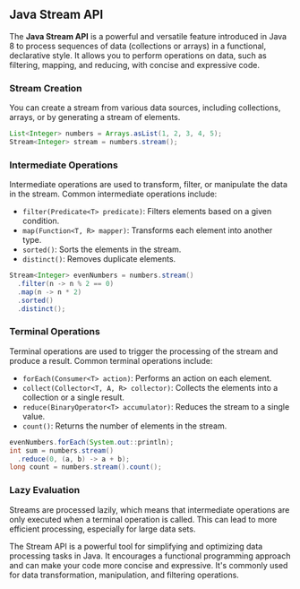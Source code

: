 ## Java Stream API

The **Java Stream API** is a powerful and versatile feature introduced in Java 8 to process sequences of data (collections or arrays) in a functional, declarative style. It allows you to perform operations on data, such as filtering, mapping, and reducing, with concise and expressive code.

### Stream Creation
You can create a stream from various data sources, including collections, arrays, or by generating a stream of elements.

```java
List<Integer> numbers = Arrays.asList(1, 2, 3, 4, 5);
Stream<Integer> stream = numbers.stream();
```

### Intermediate Operations
Intermediate operations are used to transform, filter, or manipulate the data in the stream. Common intermediate operations include:

- `filter(Predicate<T> predicate)`: Filters elements based on a given condition.
- `map(Function<T, R> mapper)`: Transforms each element into another type.
- `sorted()`: Sorts the elements in the stream.
- `distinct()`: Removes duplicate elements.

```java
Stream<Integer> evenNumbers = numbers.stream()
  .filter(n -> n % 2 == 0)
  .map(n -> n * 2)
  .sorted()
  .distinct();
```

### Terminal Operations
Terminal operations are used to trigger the processing of the stream and produce a result. Common terminal operations include:

- `forEach(Consumer<T> action)`: Performs an action on each element.
- `collect(Collector<T, A, R> collector)`: Collects the elements into a collection or a single result.
- `reduce(BinaryOperator<T> accumulator)`: Reduces the stream to a single value.
- `count()`: Returns the number of elements in the stream.

```java
evenNumbers.forEach(System.out::println);
int sum = numbers.stream()
  .reduce(0, (a, b) -> a + b);
long count = numbers.stream().count();
```

### Lazy Evaluation
Streams are processed lazily, which means that intermediate operations are only executed when a terminal operation is called. This can lead to more efficient processing, especially for large data sets.

The Stream API is a powerful tool for simplifying and optimizing data processing tasks in Java. It encourages a functional programming approach and can make your code more concise and expressive. It's commonly used for data transformation, manipulation, and filtering operations.